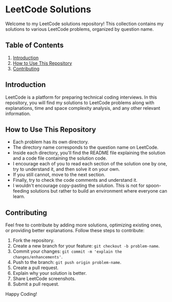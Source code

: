 # LeetCode Solutions

Welcome to my LeetCode solutions repository! This collection contains my solutions to various LeetCode problems, organized by question name.

## Table of Contents

1. [Introduction](#introduction)
2. [How to Use This Repository](#how-to-use-this-repository)
3. [Contributing](#contributing)

## Introduction

LeetCode is a platform for preparing technical coding interviews. In this repository, you will find my solutions to LeetCode problems along with explanations, time and space complexity analysis, and any other relevant information.

## How to Use This Repository

- Each problem has its own directory.
- The directory name corresponds to the question name on LeetCode.
- Inside each directory, you'll find the README file explaining the solution and a code file containing the solution code.
- I encourage each of you to read each section of the solution one by one, try to understand it, and then solve it on your own.
- If you still cannot, move to the next section.
- Finally, try to check the code comments and understand it.
- I wouldn't encourage copy-pasting the solution. This is not for spoon-feeding solutions but rather to build an environment where everyone can learn.

## Contributing

Feel free to contribute by adding more solutions, optimizing existing ones, or providing better explanations. Follow these steps to contribute:

1. Fork the repository.
2. Create a new branch for your feature: `git checkout -b problem-name`.
3. Commit your changes: `git commit -m 'explain the changes/enhancements'`.
4. Push to the branch: `git push origin problem-name`.
5. Create a pull request.
6. Explain why your solution is better.
7. Share LeetCode screenshots.
8. Submit a pull request.

Happy Coding!
